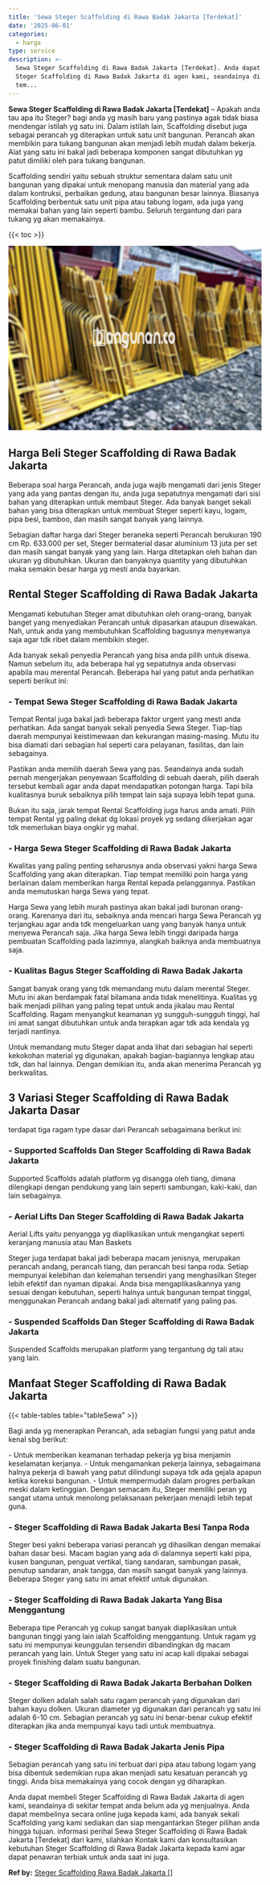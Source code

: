 ```yaml
---
title: 'Sewa Steger Scaffolding di Rawa Badak Jakarta [Terdekat]'
date: '2025-06-01'
categories:
  - harga
type: service
description: >-
  Sewa Steger Scaffolding di Rawa Badak Jakarta [Terdekat]. Anda dapat membeli
  Steger Scaffolding di Rawa Badak Jakarta di agen kami, seandainya di sekitar
  tem...
---
```


**Sewa Steger Scaffolding di Rawa Badak Jakarta \[Terdekat\]** – Apakah anda tau apa itu Steger? bagi anda yg masih baru yang pastinya agak tidak biasa mendengar istilah yg satu ini. Dalam istilah lain, Scaffolding disebut juga sebagai perancah yg diterapkan untuk satu unit bangunan. Perancah akan membikin para tukang bangunan akan menjadi lebih mudah dalam bekerja. Alat yang satu ini bakal jadi beberapa komponen sangat dibutuhkan yg patut dimiliki oleh para tukang bangunan.

Scaffolding sendiri yaitu sebuah struktur sementara dalam satu unit bangunan yang dipakai untuk menopang manusia dan material yang ada dalam kontruksi, perbaikan gedung, atau bangunan besar lainnya. Biasanya Scaffolding berbentuk satu unit pipa atau tabung logam, ada juga yang memakai bahan yang lain seperti bambu. Seluruh tergantung dari para tukang yg akan memakainya.

{{< toc >}}

![Sewa Steger Scaffolding di Rawa Badak Jakarta [Terdekat]](/images/sewa-scaffolding-steger-26.png)

## Harga Beli Steger Scaffolding di Rawa Badak Jakarta

Beberapa soal harga Perancah, anda juga wajib mengamati dari jenis Steger yang ada yang pantas dengan itu, anda juga sepatutnya mengamati dari sisi bahan yang diterapkan untuk membaut Steger. Ada banyak banget sekali bahan yang bisa diterapkan untuk membuat Steger seperti kayu, logam, pipa besi, bamboo, dan masih sangat banyak yang lainnya.

Sebagian daftar harga dari Steger beraneka seperti Perancah berukuran 190 cm Rp. 633.000 per set, Steger bermaterial dasar aluminium 13 juta per set dan masih sangat banyak yang yang lain. Harga ditetapkan oleh bahan dan ukuran yg dibutuhkan. Ukuran dan banyaknya quantity yang dibutuhkan maka semakin besar harga yg mesti anda bayarkan.

## Rental Steger Scaffolding di Rawa Badak Jakarta

Mengamati kebutuhan Steger amat dibutuhkan oleh orang-orang, banyak banget yang menyediakan Perancah untuk dipasarkan ataupun disewakan. Nah, untuk anda yang membutuhkan Scaffolding bagusnya menyewanya saja agar tdk ribet dalam membikin steger.

Ada banyak sekali penyedia Perancah yang bisa anda pilih untuk disewa. Namun sebelum itu, ada beberapa hal yg sepatutnya anda observasi apabila mau merental Perancah. Beberapa hal yang patut anda perhatikan seperti berikut ini:

### \- Tempat Sewa Steger Scaffolding di Rawa Badak Jakarta

Tempat Rental juga bakal jadi beberapa faktor urgent yang mesti anda perhatikan. Ada sangat banyak sekali penyedia Sewa Steger. Tiap-tiap daerah mempunyai keistimewaan dan kekurangan masing-masing. Mutu itu bisa diamati dari sebagian hal seperti cara pelayanan, fasilitas, dan lain sebagainya.

Pastikan anda memilih daerah Sewa yang pas. Seandainya anda sudah pernah mengerjakan penyewaan Scaffolding di sebuah daerah, pilih daerah tersebut kembali agar anda dapat mendapatkan potongan harga. Tapi bila kualitasnya buruk sebaiknya pilih tempat lain saja supaya lebih tepat guna.

Bukan itu saja, jarak tempat Rental Scaffolding juga harus anda amati. Pilih tempat Rental yg paling dekat dg lokasi proyek yg sedang dikerjakan agar tdk memerlukan biaya ongkir yg mahal.

### \- Harga Sewa Steger Scaffolding di Rawa Badak Jakarta

Kwalitas yang paling penting seharusnya anda observasi yakni harga Sewa Scaffolding yang akan diterapkan. Tiap tempat memiliki poin harga yang berlainan dalam memberikan harga Rental kepada pelanggannya. Pastikan anda memutuskan harga Sewa yang tepat.

Harga Sewa yang lebih murah pastinya akan bakal jadi buronan orang-orang. Karenanya dari itu, sebaiknya anda mencari harga Sewa Perancah yg terjangkau agar anda tdk mengeluarkan uang yang banyak hanya untuk menyewa Perancah saja. Jika harga Sewa lebih tinggi daripada harga pembuatan Scaffolding pada lazimnya, alangkah baiknya anda membuatnya saja.

### \- Kualitas Bagus Steger Scaffolding di Rawa Badak Jakarta

Sangat banyak orang yang tdk memandang mutu dalam merental Steger. Mutu ini akan berdampak fatal bilamana anda tidak menelitinya. Kualitas yg baik menjadi pilihan yang paling tepat untuk anda jikalau mau Rental Scaffolding. Ragam menyangkut keamanan yg sungguh-sungguh tinggi, hal ini amat sangat dibutuhkan untuk anda terapkan agar tdk ada kendala yg terjadi nantinya.

Untuk memandang mutu Steger dapat anda lihat dari sebagian hal seperti kekokohan material yg digunakan, apakah bagian-bagiannya lengkap atau tdk, dan hal lainnya. Dengan demikian itu, anda akan menerima Perancah yg berkwalitas.

## 3 Variasi Steger Scaffolding di Rawa Badak Jakarta Dasar

terdapat tiga ragam type dasar dari Perancah sebagaimana berikut ini:

### \- Supported Scaffolds Dan Steger Scaffolding di Rawa Badak Jakarta

Supported Scaffolds adalah platform yg disangga oleh tiang, dimana dilengkapi dengan pendukung yang lain seperti sambungan, kaki-kaki, dan lain sebagainya.

### \- Aerial Lifts Dan Steger Scaffolding di Rawa Badak Jakarta

Aerial Lifts yaitu penyangga yg diaplikasikan untuk mengangkat seperti keranjang manusia atau Man Baskets

Steger juga terdapat bakal jadi beberapa macam jenisnya, merupakan perancah andang, perancah tiang, dan perancah besi tanpa roda. Setiap mempunyai kelebihan dan kelemahan tersendiri yang menghasilkan Steger lebih efektif dan nyaman dipakai. Anda bisa mengaplikasikannya yang sesuai dengan kebutuhan, seperti halnya untuk bangunan tempat tinggal, menggunakan Perancah andang bakal jadi alternatif yang paling pas.

### \- Suspended Scaffolds Dan Steger Scaffolding di Rawa Badak Jakarta

Suspended Scaffolds merupakan platform yang tergantung dg tali atau yang lain.

## Manfaat Steger Scaffolding di Rawa Badak Jakarta

{{< table-tables table="tableSewa" >}}

Bagi anda yg menerapkan Perancah, ada sebagian fungsi yang patut anda kenal sbg berikut:

\- Untuk memberikan keamanan terhadap pekerja yg bisa menjamin keselamatan kerjanya. - Untuk mengamankan pekerja lainnya, sebagaimana halnya pekerja di bawah yang patut dilindungi supaya tdk ada gejala apapun ketika koreksi bangunan. - Untuk mempermudah dalam progres perbaikan meski dalam ketinggian. Dengan semacam itu, Steger memiliki peran yg sangat utama untuk menolong pelaksanaan pekerjaan menajdi lebih tepat guna.

### \- Steger Scaffolding di Rawa Badak Jakarta Besi Tanpa Roda

Steger besi yakni beberapa variasi perancah yg dihasilkan dengan memakai bahan dasar besi. Macam bagian yang ada di dalamnya seperti kaki pipa, kusen bangunan, penguat vertikal, tiang sandaran, sambungan pasak, penutup sandaran, anak tangga, dan masih sangat banyak yang lainnya. Beberapa Steger yang satu ini amat efektif untuk digunakan.

### \- Steger Scaffolding di Rawa Badak Jakarta Yang Bisa Menggantung

Beberapa tipe Perancah yg cukup sangat banyak diaplikasikan untuk bangunan tinggi yang lain ialah Scaffolding menggantung. Untuk ragam yg satu ini mempunyai keunggulan tersendiri dibandingkan dg macam perancah yang lain. Untuk Steger yang satu ini acap kali dipakai sebagai proyek finishing dalam suatu bangunan.

### \- Steger Scaffolding di Rawa Badak Jakarta Berbahan Dolken

Steger dolken adalah salah satu ragam perancah yang digunakan dari bahan kayu dolken. Ukuran diameter yg digunakan dari perancah yg satu ini adalah 6-10 cm. Sebagian perancah yg satu ini benar-benar cukup efektif diterapkan jika anda mempunyai kayu tadi untuk membuatnya.

### \- Steger Scaffolding di Rawa Badak Jakarta Jenis Pipa

Sebagian perancah yang satu ini terbuat dari pipa atau tabung logam yang bisa dibentuk sedemikian rupa akan menjadi satu kesatuan perancah yg tinggi. Anda bisa memakainya yang cocok dengan yg diharapkan.

Anda dapat membeli Steger Scaffolding di Rawa Badak Jakarta di agen kami, seandainya di sekitar tempat anda belum ada yg menjualnya. Anda dapat membelinya secara online juga kepada kami, ada banyak sekali Scaffolding yang kami sediakan dan siap mengantarkan Steger pilihan anda hingga tujuan. informasi perihal Sewa Steger Scaffolding di Rawa Badak Jakarta \[Terdekat\] dari kami, silahkan Kontak kami dan konsultasikan kebutuhan Steger Scaffolding di Rawa Badak Jakarta kepada kami agar dapat penawran terbiak untuk anda saat ini juga.

**Ref by:** [Steger Scaffolding Rawa Badak Jakarta []](https://id.wikipedia.org/wiki/Steger)
